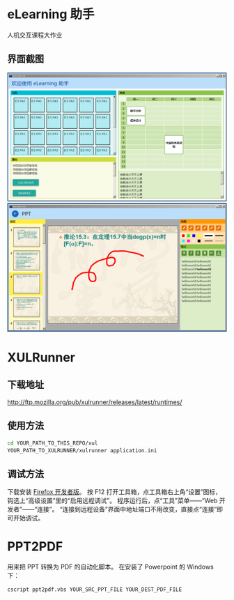 ﻿# eLearning 助手
人机交互课程大作业

## 界面截图
![screenshot1](/screenshot1.png)
![screenshot2](/screenshot2.png)

# XULRunner

## 下载地址
http://ftp.mozilla.org/pub/xulrunner/releases/latest/runtimes/

## 使用方法
```sh
cd YOUR_PATH_TO_THIS_REPO/xul
YOUR_PATH_TO_XULRUNNER/xulrunner application.ini
```

## 调试方法
下载安装 [Firefox 开发者版](https://www.mozilla.org/zh-CN/firefox/developer)。
按 F12 打开工具箱，点工具箱右上角“设置”图标，钩选上“高级设置”里的“启用远程调试”。
程序运行后，点“工具”菜单——“Web 开发者”——“连接”。
“连接到远程设备”界面中地址端口不用改变，直接点“连接”即可开始调试。

# PPT2PDF
用来把 PPT 转换为 PDF 的自动化脚本。
在安装了 Powerpoint 的 Windows 下：
```
cscript ppt2pdf.vbs YOUR_SRC_PPT_FILE YOUR_DEST_PDF_FILE
```
